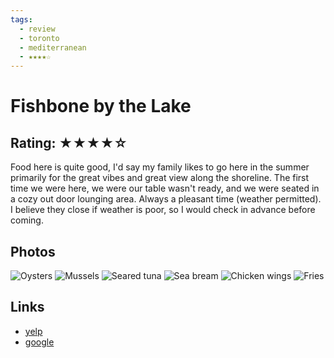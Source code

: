 ```yaml
---
tags:
  - review
  - toronto
  - mediterranean
  - ★★★★☆
---
```

# Fishbone by the Lake

## Rating: ★★★★☆

Food here is quite good, I'd say my family likes to go here in the summer primarily for the great vibes and great view along the shoreline. The first time we were here, we were our table wasn't ready, and we were seated in a cozy out door lounging area. Always a pleasant time (weather permitted). I believe they close if weather is poor, so I would check in advance before coming.

## Photos

![Oysters](https://res.cloudinary.com/drwjkxxud/image/upload/v1721090820/fishbone_by_the_lake_1_qjc3hk.jpg)
![Mussels](https://res.cloudinary.com/drwjkxxud/image/upload/v1721090822/fishbone_by_the_lake_3_ljtkbh.jpg)
![Seared tuna](https://res.cloudinary.com/drwjkxxud/image/upload/v1721090823/fishbone_by_the_lake_2_sl0vrc.jpg)
![Sea bream](https://res.cloudinary.com/drwjkxxud/image/upload/v1721090824/6_gt7wur.jpg)
![Chicken wings](https://res.cloudinary.com/drwjkxxud/image/upload/v1721090686/fishbone_by_the_lake_4_twjbqb.jpg)
![Fries](https://res.cloudinary.com/drwjkxxud/image/upload/v1721090710/fishbone_by_the_lake_5_ob3stb.jpg)

## Links

- [yelp]()
- [google]()